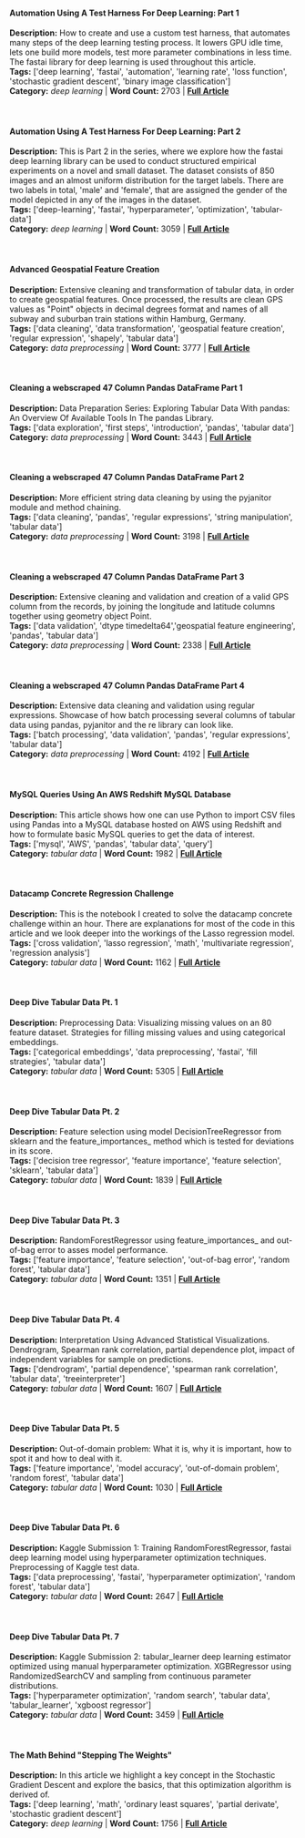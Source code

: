 <p><H4>Automation Using A Test Harness For Deep Learning: Part 1</H4><strong>Description:</strong> How to create and use a custom test harness, that automates many steps of the deep learning testing process. It lowers GPU idle time, lets one build more models, test more parameter combinations in less time. The fastai library for deep learning is used throughout this article.<br>                <strong>Tags:</strong>  ['deep learning', 'fastai', 'automation', 'learning rate', 'loss function', 'stochastic gradient descent', 'binary image classification']<br>                <strong>Category:</strong> <em>deep learning</em> | <strong>Word Count:</strong>                2703 | <strong><a href="https://deep-learning-mastery.com/projects/1st_tm/">Full Article</a></strong><br>                <br><br></p>
<p><H4>Automation Using A Test Harness For Deep Learning: Part 2</H4><strong>Description:</strong> This is Part 2 in the series, where we explore how the fastai deep learning  library can be used to conduct structured empirical experiments on a novel and small dataset. The dataset consists of 850 images and an almost uniform distribution for the target labels. There are two labels in total, 'male' and 'female', that are assigned the gender of the model depicted in any of the images in the dataset.<br>                <strong>Tags:</strong>  ['deep-learning', 'fastai', 'hyperparameter', 'optimization', 'tabular-data']<br>                <strong>Category:</strong> <em>deep learning</em> | <strong>Word Count:</strong>                3059 | <strong><a href="https://deep-learning-mastery.com/projects/2nd_tm/">Full Article</a></strong><br>                <br><br></p>
<p><H4>Advanced Geospatial Feature Creation</H4><strong>Description:</strong> Extensive cleaning and transformation of tabular data, in order to create geospatial features. Once processed, the results are clean GPS values as "Point" objects in decimal degrees format and names of all subway and suburban train stations within Hamburg, Germany.<br>                <strong>Tags:</strong>  ['data cleaning', 'data transformation', 'geospatial feature creation', 'regular expression', 'shapely', 'tabular data']<br>                <strong>Category:</strong> <em>data preprocessing</em> | <strong>Word Count:</strong>                3777 | <strong><a href="https://deep-learning-mastery.com/projects/advanced-geospatial-feature-creation/">Full Article</a></strong><br>                <br><br></p>
<p><H4>Cleaning a webscraped 47 Column Pandas DataFrame Part 1</H4><strong>Description:</strong> Data Preparation Series: Exploring Tabular Data With pandas: An Overview Of Available Tools In The pandas Library.<br>                <strong>Tags:</strong>  ['data exploration', 'first steps', 'introduction', 'pandas', 'tabular data']<br>                <strong>Category:</strong> <em>data preprocessing</em> | <strong>Word Count:</strong>                3443 | <strong><a href="https://deep-learning-mastery.com/projects/data_prep_1/">Full Article</a></strong><br>                <br><br></p>
<p><H4>Cleaning a webscraped 47 Column Pandas DataFrame Part 2</H4><strong>Description:</strong> More efficient string data cleaning by using the pyjanitor module and method chaining.<br>                <strong>Tags:</strong>  ['data cleaning', 'pandas', 'regular expressions', 'string manipulation', 'tabular data']<br>                <strong>Category:</strong> <em>data preprocessing</em> | <strong>Word Count:</strong>                3198 | <strong><a href="https://deep-learning-mastery.com/projects/data_prep_2/">Full Article</a></strong><br>                <br><br></p>
<p><H4>Cleaning a webscraped 47 Column Pandas DataFrame Part 3</H4><strong>Description:</strong> Extensive cleaning and validation and creation of a valid GPS column from the records, by joining the longitude and latitude columns together using geometry object Point.<br>                <strong>Tags:</strong>  ['data validation', 'dtype timedelta64','geospatial feature engineering', 'pandas', 'tabular data']<br>                <strong>Category:</strong> <em>data preprocessing</em> | <strong>Word Count:</strong>                2338 | <strong><a href="https://deep-learning-mastery.com/projects/data_prep_3/">Full Article</a></strong><br>                <br><br></p>
<p><H4>Cleaning a webscraped 47 Column Pandas DataFrame Part 4</H4><strong>Description:</strong> Extensive data cleaning and validation using regular expressions. Showcase of how batch processing several columns of tabular data using pandas, pyjanitor and the re library can look like.<br>                <strong>Tags:</strong>  ['batch processing', 'data validation', 'pandas', 'regular expressions', 'tabular data']<br>                <strong>Category:</strong> <em>data preprocessing</em> | <strong>Word Count:</strong>                4192 | <strong><a href="https://deep-learning-mastery.com/projects/data_prep_4/">Full Article</a></strong><br>                <br><br></p>
<p><H4>MySQL Queries Using An AWS Redshift MySQL Database</H4><strong>Description:</strong> This article shows how one can use Python to import CSV files using Pandas into a MySQL database hosted on AWS using Redshift and how to formulate basic MySQL queries to get the data of interest.<br>                <strong>Tags:</strong>  ['mysql', 'AWS', 'pandas', 'tabular data', 'query']<br>                <strong>Category:</strong> <em>tabular data</em> | <strong>Word Count:</strong>                1982 | <strong><a href="https://deep-learning-mastery.com/projects/mysql-redshift-1/">Full Article</a></strong><br>                <br><br></p>
<p><H4>Datacamp Concrete Regression Challenge</H4><strong>Description:</strong> This is the notebook I created to solve the datacamp concrete challenge within an hour. There are explanations for most of the code in this article and we look deeper into the workings of the Lasso regression model.<br>                <strong>Tags:</strong>  ['cross validation', 'lasso regression', 'math', 'multivariate regression', 'regression analysis']<br>                <strong>Category:</strong> <em>tabular data</em> | <strong>Word Count:</strong>                1162 | <strong><a href="https://deep-learning-mastery.com/projects/regression60min_datacamp-concrete-challenge/">Full Article</a></strong><br>                <br><br></p>
<p><H4>Deep Dive Tabular Data Pt. 1</H4><strong>Description:</strong> Preprocessing Data: Visualizing missing values on an 80 feature dataset. Strategies for filling missing values and using categorical embeddings.<br>                <strong>Tags:</strong>  ['categorical embeddings', 'data preprocessing', 'fastai', 'fill strategies', 'tabular data']<br>                <strong>Category:</strong> <em>tabular data</em> | <strong>Word Count:</strong>                5305 | <strong><a href="https://deep-learning-mastery.com/projects/tabular_kaggle-1/">Full Article</a></strong><br>                <br><br></p>
<p><H4>Deep Dive Tabular Data Pt. 2</H4><strong>Description:</strong> Feature selection using model DecisionTreeRegressor from sklearn and the feature_importances_ method which is tested for deviations in its score.<br>                <strong>Tags:</strong>  ['decision tree regressor', 'feature importance', 'feature selection', 'sklearn', 'tabular data']<br>                <strong>Category:</strong> <em>tabular data</em> | <strong>Word Count:</strong>                1839 | <strong><a href="https://deep-learning-mastery.com/projects/tabular_kaggle-2/">Full Article</a></strong><br>                <br><br></p>
<p><H4>Deep Dive Tabular Data Pt. 3</H4><strong>Description:</strong> RandomForestRegressor using feature_importances_ and out-of-bag error to asses model performance.<br>                <strong>Tags:</strong>  ['feature importance', 'feature selection', 'out-of-bag error', 'random forest', 'tabular data']<br>                <strong>Category:</strong> <em>tabular data</em> | <strong>Word Count:</strong>                1351 | <strong><a href="https://deep-learning-mastery.com/projects/tabular_kaggle-3/">Full Article</a></strong><br>                <br><br></p>
<p><H4>Deep Dive Tabular Data Pt. 4</H4><strong>Description:</strong> Interpretation Using Advanced Statistical Visualizations. Dendrogram, Spearman rank correlation, partial dependence plot, impact of independent variables for sample on predictions.<br>                <strong>Tags:</strong>  ['dendrogram', 'partial dependence', 'spearman rank correlation', 'tabular data', 'treeinterpreter']<br>                <strong>Category:</strong> <em>tabular data</em> | <strong>Word Count:</strong>                1607 | <strong><a href="https://deep-learning-mastery.com/projects/tabular_kaggle-4/">Full Article</a></strong><br>                <br><br></p>
<p><H4>Deep Dive Tabular Data Pt. 5</H4><strong>Description:</strong> Out-of-domain problem: What it is, why it is important, how to spot it and how to deal with it.<br>                <strong>Tags:</strong>  ['feature importance', 'model accuracy', 'out-of-domain problem', 'random forest', 'tabular data']<br>                <strong>Category:</strong> <em>tabular data</em> | <strong>Word Count:</strong>                1030 | <strong><a href="https://deep-learning-mastery.com/projects/tabular_kaggle-5/">Full Article</a></strong><br>                <br><br></p>
<p><H4>Deep Dive Tabular Data Pt. 6</H4><strong>Description:</strong> Kaggle Submission 1: Training RandomForestRegressor, fastai deep learning model using hyperparameter optimization techniques. Preprocessing of Kaggle test data.<br>                <strong>Tags:</strong>  ['data preprocessing', 'fastai', 'hyperparameter optimization', 'random forest', 'tabular data']<br>                <strong>Category:</strong> <em>tabular data</em> | <strong>Word Count:</strong>                2647 | <strong><a href="https://deep-learning-mastery.com/projects/tabular_kaggle-6/">Full Article</a></strong><br>                <br><br></p>
<p><H4>Deep Dive Tabular Data Pt. 7</H4><strong>Description:</strong> Kaggle Submission 2: tabular_learner deep learning estimator optimized using manual hyperparameter optimization. XGBRegressor using RandomizedSearchCV and sampling from continuous parameter distributions.<br>                <strong>Tags:</strong>  ['hyperparameter optimization', 'random search', 'tabular data', 'tabular_learner', 'xgboost regressor']<br>                <strong>Category:</strong> <em>tabular data</em> | <strong>Word Count:</strong>                3459 | <strong><a href="https://deep-learning-mastery.com/projects/tabular_kaggle-7/">Full Article</a></strong><br>                <br><br></p>
<p><H4>The Math Behind "Stepping The Weights"</H4><strong>Description:</strong> In this article we highlight a key concept in the Stochastic Gradient Descent and explore the basics, that this optimization algorithm is derived of.<br>                <strong>Tags:</strong>  ['deep learning', 'math', 'ordinary least squares', 'partial derivate', 'stochastic gradient descent']<br>                <strong>Category:</strong> <em>deep learning</em> | <strong>Word Count:</strong>                1756 | <strong><a href="https://deep-learning-mastery.com/projects/theory_batch_gradient_descent/">Full Article</a></strong><br>                <br><br></p>
